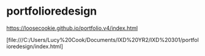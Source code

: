 # portfolioredesign

https://loosecookie.github.io/portfolio.v4/index.html

[file:///C:/Users/Lucy%20Cook/Documents/IXD%20YR2/IXD%20301/portfolioredesign/index.html]
